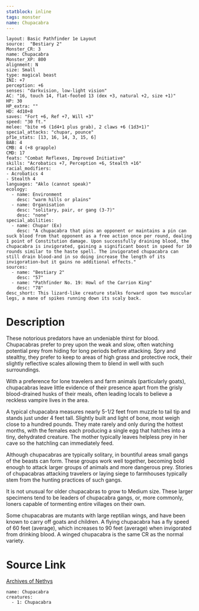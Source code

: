 ```yaml
---
statblock: inline
tags: monster
name: Chupacabra
---
```

```statblock
layout: Basic Pathfinder 1e Layout
source:  "Bestiary 2"
Monster_CR: 3
name: Chupacabra
Monster_XP: 800
alignment: N
size: Small
type: magical beast
INI: +7
perception: +6
senses: "darkvision, low-light vision"
AC: "16, touch 14, flat-footed 13 (dex +3, natural +2, size +1)"
HP: 30
HP_extra: ""
HD: 4d10+8
saves: "Fort +6, Ref +7, Will +3"
speed: "30 ft."
melee: "bite +6 (1d4+1 plus grab), 2 claws +6 (1d3+1)"
special_attacks: "chupar, pounce"
pf1e_stats: [13, 16, 14, 3, 15, 6]
BAB: 4
CMB: 4 (+8 grapple)
CMD: 17
feats: "Combat Reflexes, Improved Initiative"
skills: "Acrobatics +7, Perception +6, Stealth +16"
racial_modifiers:
- Acrobatics 4
- Stealth 4
languages: "Aklo (cannot speak)"
ecology:
  - name: Environment
    desc: "warm hills or plains"
  - name: Organisation
    desc: "solitary, pair, or gang (3-7)"
    desc: "none"
special_abilities:
  - name: Chupar (Ex)
    desc: "A chupacabra that pins an opponent or maintains a pin can suck blood from that opponent as a free action once per round, dealing 1 point of Constitution damage. Upon successfully draining blood, the chupacabra is invigorated, gaining a significant boost in speed for 10 rounds similar to the haste spell. The invigorated chupacabra can still drain blood-and in so doing increase the length of its invigoration-but it gains no additional effects."
sources:
  - name: "Bestiary 2"
    desc: "57"
  - name: "Pathfinder No. 19: Howl of the Carrion King"
    desc: "78"
desc_short: This lizard-like creature stalks forward upon two muscular legs, a mane of spikes running down its scaly back. 
```
# Description
These notorious predators have an undeniable thirst for blood. Chupacabras prefer to prey upon the weak and slow, often watching potential prey from hiding for long periods before attacking. Spry and stealthy, they prefer to keep to areas of high grass and protective rock, their slightly reflective scales allowing them to blend in well with such surroundings. 

With a preference for lone travelers and farm animals (particularly goats), chupacabras leave little evidence of their presence apart from the grisly blood-drained husks of their meals, often leading locals to believe a reckless vampire lives in the area. 

A typical chupacabra measures nearly 5-1/2 feet from muzzle to tail tip and stands just under 4 feet tall. Slightly built and light of bone, most weigh close to a hundred pounds. They mate rarely and only during the hottest months, with the females each producing a single egg that hatches into a tiny, dehydrated creature. The mother typically leaves helpless prey in her cave so the hatchling can immediately feed. 

Although chupacabras are typically solitary, in bountiful areas small gangs of the beasts can form. These groups work well together, becoming bold enough to attack larger groups of animals and more dangerous prey. Stories of chupacabras attacking travelers or laying siege to farmhouses typically stem from the hunting practices of such gangs. 

It is not unusual for older chupacabras to grow to Medium size. These larger specimens tend to be leaders of chupacabra gangs, or, more commonly, loners capable of tormenting entire villages on their own. 

Some chupacabras are mutants with large reptilian wings, and have been known to carry off goats and children. A flying chupacabra has a fly speed of 60 feet (average), which increases to 90 feet (average) when invigorated from drinking blood. A winged chupacabra is the same CR as the normal variety.
# Source Link
[Archives of Nethys](https://aonprd.com/MonsterDisplay.aspx?ItemName=Chupacabra)
```encounter-table
name: Chupacabra
creatures:
  - 1: Chupacabra
```
